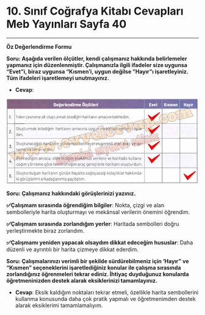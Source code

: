 # 10. Sınıf Coğrafya Kitabı Cevapları Meb Yayınları Sayfa 40

---

**Öz Değerlendirme Formu**

**Soru: Aşağıda verilen ölçütler, kendi çalışmanız hakkında belirlemeler yapmanız için düzenlenmiştir. Çalışmanızla ilgili ifadeler size uygunsa “Evet”i, biraz uygunsa “Kısmen’i, uygun değilse ”Hayır”ı işaretleyiniz. Tüm ifadeleri işaretlemeyi unutmayınız.**

-   **Cevap**:

![Image 1](./image_1.webp)

**Soru: Çalışmanız hakkındaki görüşlerinizi yazınız.**

**✅Çalışmam sırasında öğrendiğim bilgiler**: Nokta, çizgi ve alan sembolleriyle harita oluşturmayı ve mekânsal verilerin önemini öğrendim.

**✅Çalışmam sırasında zorlandığım yerler**: Haritada sembolleri doğru yerleştirmekte biraz zorlandım.

**✅Çalışmamı yeniden yapacak olsaydım dikkat edeceğim hususlar**: Daha düzenli ve ayrıntılı bir harita çizmeye dikkat ederdim.

**Soru: Çalışmalarınızı verimli bir şekilde sürdürebilmeniz için ‘Hayır” ve “Kısmen” seçeneklerini işaretlediğiniz konular ile çalışma sırasında zorlandığınız öğrenmeleri tekrar ediniz. İhtiyaç duyduğunuz konularda öğretmeninizden destek alarak eksiklerinizi tamamlayınız.**

-   **Cevap**: Eksik kaldığım noktaları tekrar etmeli, özellikle harita sembollerini kullanma konusunda daha çok pratik yapmalı ve öğretmenimden destek alarak eksiklerimi tamamlamalıyım.